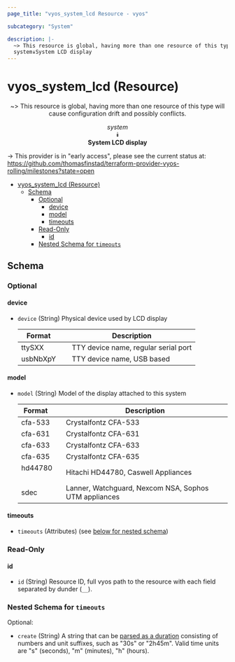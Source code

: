 ```yaml
---
page_title: "vyos_system_lcd Resource - vyos"

subcategory: "System"

description: |-
  ~> This resource is global, having more than one resource of this type will cause configuration drift and possibly conflicts.
  system⯯System LCD display
---
```


# vyos_system_lcd (Resource)
<center>

~> This resource is global, having more than one resource of this type will cause configuration drift and possibly conflicts.

*system*  
⯯  
**System LCD display**


</center>

-> This provider is in "early access", please see the current status at: https://github.com/thomasfinstad/terraform-provider-vyos-rolling/milestones?state=open

<!--TOC-->

- [vyos_system_lcd (Resource)](#vyos_system_lcd-resource)
  - [Schema](#schema)
    - [Optional](#optional)
      - [device](#device)
      - [model](#model)
      - [timeouts](#timeouts)
    - [Read-Only](#read-only)
      - [id](#id)
    - [Nested Schema for `timeouts`](#nested-schema-for-timeouts)

<!--TOC-->

<!-- schema generated by tfplugindocs -->
## Schema

### Optional

#### device
- `device` (String) Physical device used by LCD display

    |  Format    &emsp;|  Description                           |
    |------------|----------------------------------------|
    |  ttySXX    &emsp;|  TTY device name, regular serial port  |
    |  usbNbXpY  &emsp;|  TTY device name, USB based            |
#### model
- `model` (String) Model of the display attached to this system

    |  Format   &emsp;|  Description                                            |
    |-----------|---------------------------------------------------------|
    |  cfa-533  &emsp;|  Crystalfontz CFA-533                                   |
    |  cfa-631  &emsp;|  Crystalfontz CFA-631                                   |
    |  cfa-633  &emsp;|  Crystalfontz CFA-633                                   |
    |  cfa-635  &emsp;|  Crystalfontz CFA-635                                   |
    |  hd44780  &emsp;|  Hitachi HD44780, Caswell Appliances                    |
    |  sdec     &emsp;|  Lanner, Watchguard, Nexcom NSA, Sophos UTM appliances  |
#### timeouts
- `timeouts` (Attributes) (see [below for nested schema](#nestedatt--timeouts))

### Read-Only

#### id
- `id` (String) Resource ID, full vyos path to the resource with each field separated by dunder (`__`).

<a id="nestedatt--timeouts"></a>
### Nested Schema for `timeouts`

Optional:

- `create` (String) A string that can be [parsed as a duration](https://pkg.go.dev/time#ParseDuration) consisting of numbers and unit suffixes, such as &#34;30s&#34; or &#34;2h45m&#34;. Valid time units are &#34;s&#34; (seconds), &#34;m&#34; (minutes), &#34;h&#34; (hours).

